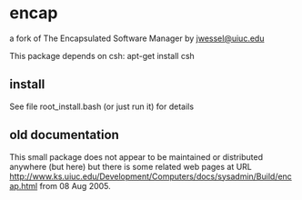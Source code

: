 # encap
a fork of The Encapsulated Software Manager by jwessel@uiuc.edu

This package depends on csh: apt-get install csh

## install
See file root_install.bash (or just run it) for details

## old documentation
This small package does not appear to be maintained or distributed
anywhere (but here) but there is some related web pages at URL
http://www.ks.uiuc.edu/Development/Computers/docs/sysadmin/Build/encap.html
from 08 Aug 2005.

